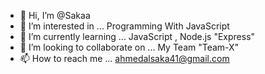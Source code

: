 - 👋 Hi, I’m @Sakaa
- 👀 I’m interested in ... Programming With JavaScript
- 🌱 I’m currently learning ... JavaScript , Node.js "Express"
- 💞️ I’m looking to collaborate on ... My Team "Team-X"
- 📫 How to reach me ... ahmedalsaka41@gmail.com
